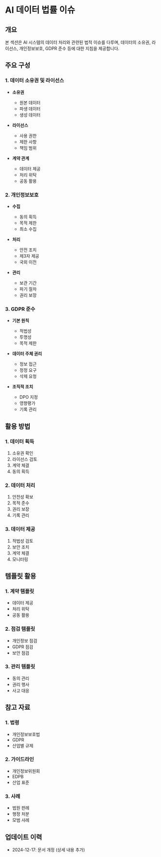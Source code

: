 # AI 데이터 법률 이슈

## 개요

본 섹션은 AI 시스템의 데이터 처리와 관련된 법적 이슈를 다루며, 데이터의 소유권, 라이선스, 개인정보보호, GDPR 준수 등에 대한 지침을 제공합니다.

## 주요 구성

### 1. 데이터 소유권 및 라이선스
- **소유권**
  - 원본 데이터
  - 파생 데이터
  - 생성 데이터

- **라이선스**
  - 사용 권한
  - 제한 사항
  - 책임 범위

- **계약 관계**
  - 데이터 제공
  - 처리 위탁
  - 공동 활용

### 2. 개인정보보호
- **수집**
  - 동의 획득
  - 목적 제한
  - 최소 수집

- **처리**
  - 안전 조치
  - 제3자 제공
  - 국외 이전

- **관리**
  - 보관 기간
  - 파기 절차
  - 권리 보장

### 3. GDPR 준수
- **기본 원칙**
  - 적법성
  - 투명성
  - 목적 제한

- **데이터 주체 권리**
  - 정보 접근
  - 정정 요구
  - 삭제 요청

- **조직적 조치**
  - DPO 지정
  - 영향평가
  - 기록 관리

## 활용 방법

### 1. 데이터 획득
1. 소유권 확인
2. 라이선스 검토
3. 계약 체결
4. 동의 획득

### 2. 데이터 처리
1. 안전성 확보
2. 목적 준수
3. 권리 보장
4. 기록 관리

### 3. 데이터 제공
1. 적법성 검토
2. 보안 조치
3. 계약 체결
4. 모니터링

## 템플릿 활용

### 1. 계약 템플릿
- 데이터 제공
- 처리 위탁
- 공동 활용

### 2. 점검 템플릿
- 개인정보 점검
- GDPR 점검
- 보안 점검

### 3. 관리 템플릿
- 동의 관리
- 권리 행사
- 사고 대응

## 참고 자료

### 1. 법령
- 개인정보보호법
- GDPR
- 산업별 규제

### 2. 가이드라인
- 개인정보위원회
- EDPB
- 산업 표준

### 3. 사례
- 법원 판례
- 행정 처분
- 모범 사례

## 업데이트 이력
- 2024-12-17: 문서 개정 (상세 내용 추가)
